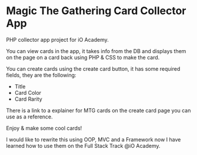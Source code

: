 # Magic The Gathering Card Collector App
PHP collector app project for iO Academy. 

You can view cards in the app, it takes info from the DB and displays them on the page on a card back using PHP & CSS to make the card. 

You can create cards using the create card button, it has some required fields, they are the following:
- Title
- Card Color
- Card Rarity

There is a link to a explainer for MTG cards on the create card page you can use as a reference.

Enjoy & make some cool cards!

I would like to rewrite this using OOP, MVC and a Framework now I have learned how to use them on the Full Stack Track @iO Academy. 

